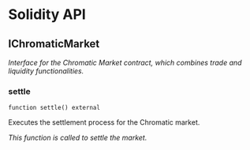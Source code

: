 # Solidity API

## IChromaticMarket

_Interface for the Chromatic Market contract, which combines trade and liquidity functionalities._

### settle

```solidity
function settle() external
```

Executes the settlement process for the Chromatic market.

_This function is called to settle the market._


